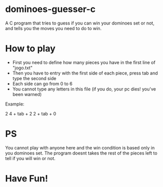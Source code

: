 
# dominoes-guesser-c
A C program that tries to guess if you can win your dominoes set or not, and tells you the moves you need to do to win.

# How to play
- First you need to define how many pieces you have in the first line of "jogo.txt"
- Then you have to entry with the first side of each piece, press tab and type the second side
- Each side can go from 0 to 6
- You cannot type any letters in this file (if you do, your pc dies! you've been warned)

Example:

2
4 + tab + 2
2 + tab + 0

# PS
You cannot  play with anyone here and the win condition is based only in you dominoes set. The program doesnt takes the rest of the pieces left to tell if you will win or not.

# Have Fun!
